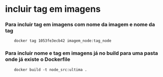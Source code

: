 # incluir tag em imagens

### Para incluir tag em imagens com nome da imagem e nome da tag
``` unix
    docker tag 1053fe3ecb42 imagem_node:tag_node
```
### Para incluir nome e tag em imagens já no build para uma pasta onde já existe o Dockerfile
``` unix
    docker build -t node_src:ultima .
```
